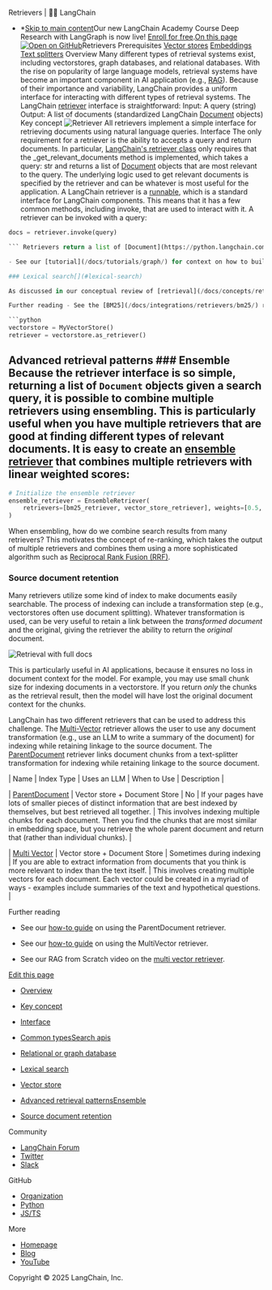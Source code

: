 Retrievers | 🦜️🔗 LangChain
- *[Skip to main content](#__docusaurus_skipToContent_fallback)Our new LangChain Academy Course Deep Research with LangGraph is now live! [Enroll for free](https://academy.langchain.com/courses/deep-research-with-langgraph/?utm_medium=internal&utm_source=docs&utm_campaign=q3-2025_deep-research-course_co).[On this page![Open on GitHub ](https://img.shields.io/badge/Open%20on%20GitHub-grey?logo=github&logoColor=white)](https://github.com/langchain-ai/langchain/blob/master/docs/docs/concepts/retrievers.mdx)Retrievers Prerequisites [Vector stores](/docs/concepts/vectorstores/) [Embeddings](/docs/concepts/embedding_models/) [Text splitters](/docs/concepts/text_splitters/) Overview[​](#overview) Many different types of retrieval systems exist, including vectorstores, graph databases, and relational databases. With the rise on popularity of large language models, retrieval systems have become an important component in AI application (e.g., [RAG](/docs/concepts/rag/)). Because of their importance and variability, LangChain provides a uniform interface for interacting with different types of retrieval systems. The LangChain [retriever](/docs/concepts/retrievers/) interface is straightforward: Input: A query (string) Output: A list of documents (standardized LangChain [Document](https://python.langchain.com/api_reference/core/documents/langchain_core.documents.base.Document.html) objects) Key concept[​](#key-concept) ![Retriever ](/assets/images/retriever_concept-1093f15a8f63ddb90bd23decbd249ea5.png) All retrievers implement a simple interface for retrieving documents using natural language queries. Interface[​](#interface) The only requirement for a retriever is the ability to accepts a query and return documents. In particular, [LangChain&#x27;s retriever class](https://python.langchain.com/api_reference/core/retrievers/langchain_core.retrievers.BaseRetriever.html#) only requires that the _get_relevant_documents method is implemented, which takes a query: str and returns a list of [Document](https://python.langchain.com/api_reference/core/documents/langchain_core.documents.base.Document.html) objects that are most relevant to the query. The underlying logic used to get relevant documents is specified by the retriever and can be whatever is most useful for the application. A LangChain retriever is a [runnable](/docs/how_to/lcel_cheatsheet/), which is a standard interface for LangChain components. This means that it has a few common methods, including invoke, that are used to interact with it. A retriever can be invoked with a query:

```python
docs = retriever.invoke(query)

``` Retrievers return a list of [Document](https://python.langchain.com/api_reference/core/documents/langchain_core.documents.base.Document.html) objects, which have two attributes: page_content: The content of this document. Currently is a string. metadata: Arbitrary metadata associated with this document (e.g., document id, file name, source, etc). Further reading See our [how-to guide](/docs/how_to/custom_retriever/) on building your own custom retriever. Common types[​](#common-types) Despite the flexibility of the retriever interface, a few common types of retrieval systems are frequently used. Search apis[​](#search-apis) It&#x27;s important to note that retrievers don&#x27;t need to actually store* documents. For example, we can build retrievers on top of search APIs that simply return search results! See our retriever integrations with [Amazon Kendra](/docs/integrations/retrievers/amazon_kendra_retriever/) or [Wikipedia Search](/docs/integrations/retrievers/wikipedia/). ### Relational or graph database[​](#relational-or-graph-database) Retrievers can be built on top of relational or graph databases. In these cases, [query analysis](/docs/concepts/retrieval/) techniques to construct a structured query from natural language is critical. For example, you can build a retriever for a SQL database using text-to-SQL conversion. This allows a natural language query (string) retriever to be transformed into a SQL query behind the scenes. Further reading See our [tutorial](/docs/tutorials/sql_qa/) for context on how to build a retriever using a SQL database and text-to-SQL.

- See our [tutorial](/docs/tutorials/graph/) for context on how to build a retriever using a graph database and text-to-Cypher.

### Lexical search[​](#lexical-search)

As discussed in our conceptual review of [retrieval](/docs/concepts/retrieval/), many search engines are based upon matching words in a query to the words in each document. [BM25](https://en.wikipedia.org/wiki/Okapi_BM25#:~:text=BM25%20is%20a%20bag%2Dof,slightly%20different%20components%20and%20parameters.) and [TF-IDF](https://en.wikipedia.org/wiki/Tf%E2%80%93idf) are [two popular lexical search algorithms](https://cameronrwolfe.substack.com/p/the-basics-of-ai-powered-vector-search?utm_source=profile&utm_medium=reader2). LangChain has retrievers for many popular lexical search algorithms / engines.

Further reading - See the [BM25](/docs/integrations/retrievers/bm25/) retriever integration. - See the [TF-IDF](/docs/integrations/retrievers/tf_idf/) retriever integration. - See the [Elasticsearch](/docs/integrations/retrievers/elasticsearch_retriever/) retriever integration. ### Vector store[​](#vector-store) [Vector stores](/docs/concepts/vectorstores/) are a powerful and efficient way to index and retrieve unstructured data. A vectorstore can be used as a retriever by calling the `as_retriever()` method.

```python
vectorstore = MyVectorStore()
retriever = vectorstore.as_retriever()

```

## Advanced retrieval patterns[​](#advanced-retrieval-patterns) ### Ensemble[​](#ensemble) Because the retriever interface is so simple, returning a list of `Document` objects given a search query, it is possible to combine multiple retrievers using ensembling. This is particularly useful when you have multiple retrievers that are good at finding different types of relevant documents. It is easy to create an [ensemble retriever](/docs/how_to/ensemble_retriever/) that combines multiple retrievers with linear weighted scores:

```python
# Initialize the ensemble retriever
ensemble_retriever = EnsembleRetriever(
    retrievers=[bm25_retriever, vector_store_retriever], weights=[0.5, 0.5]
)

```

When ensembling, how do we combine search results from many retrievers? This motivates the concept of re-ranking, which takes the output of multiple retrievers and combines them using a more sophisticated algorithm such as [Reciprocal Rank Fusion (RRF)](https://plg.uwaterloo.ca/~gvcormac/cormacksigir09-rrf.pdf).

### Source document retention[​](#source-document-retention)

Many retrievers utilize some kind of index to make documents easily searchable. The process of indexing can include a transformation step (e.g., vectorstores often use document splitting). Whatever transformation is used, can be very useful to retain a link between the *transformed document* and the original, giving the retriever the ability to return the *original* document.

![Retrieval with full docs ](/assets/images/retriever_full_docs-e6282aafd63f69ab3fcb26b2cfc46b5c.png)

This is particularly useful in AI applications, because it ensures no loss in document context for the model. For example, you may use small chunk size for indexing documents in a vectorstore. If you return *only* the chunks as the retrieval result, then the model will have lost the original document context for the chunks.

LangChain has two different retrievers that can be used to address this challenge. The [Multi-Vector](/docs/how_to/multi_vector/) retriever allows the user to use any document transformation (e.g., use an LLM to write a summary of the document) for indexing while retaining linkage to the source document. The [ParentDocument](/docs/how_to/parent_document_retriever/) retriever links document chunks from a text-splitter transformation for indexing while retaining linkage to the source document.

| Name | Index Type | Uses an LLM | When to Use | Description |

| [ParentDocument](/docs/how_to/parent_document_retriever/) | Vector store + Document Store | No | If your pages have lots of smaller pieces of distinct information that are best indexed by themselves, but best retrieved all together. | This involves indexing multiple chunks for each document. Then you find the chunks that are most similar in embedding space, but you retrieve the whole parent document and return that (rather than individual chunks). |

| [Multi Vector](/docs/how_to/multi_vector/) | Vector store + Document Store | Sometimes during indexing | If you are able to extract information from documents that you think is more relevant to index than the text itself. | This involves creating multiple vectors for each document. Each vector could be created in a myriad of ways - examples include summaries of the text and hypothetical questions. |

Further reading

- See our [how-to guide](/docs/how_to/parent_document_retriever/) on using the ParentDocument retriever.

- See our [how-to guide](/docs/how_to/multi_vector/) on using the MultiVector retriever.

- See our RAG from Scratch video on the [multi vector retriever](https://youtu.be/gTCU9I6QqCE?feature=shared).

[Edit this page](https://github.com/langchain-ai/langchain/edit/master/docs/docs/concepts/retrievers.mdx)

- [Overview](#overview)
- [Key concept](#key-concept)
- [Interface](#interface)
- [Common types](#common-types)[Search apis](#search-apis)
- [Relational or graph database](#relational-or-graph-database)
- [Lexical search](#lexical-search)
- [Vector store](#vector-store)

- [Advanced retrieval patterns](#advanced-retrieval-patterns)[Ensemble](#ensemble)
- [Source document retention](#source-document-retention)

Community

- [LangChain Forum](https://forum.langchain.com/)
- [Twitter](https://twitter.com/LangChainAI)
- [Slack](https://www.langchain.com/join-community)

GitHub

- [Organization](https://github.com/langchain-ai)
- [Python](https://github.com/langchain-ai/langchain)
- [JS/TS](https://github.com/langchain-ai/langchainjs)

More

- [Homepage](https://langchain.com)
- [Blog](https://blog.langchain.dev)
- [YouTube](https://www.youtube.com/@LangChain)

Copyright © 2025 LangChain, Inc.